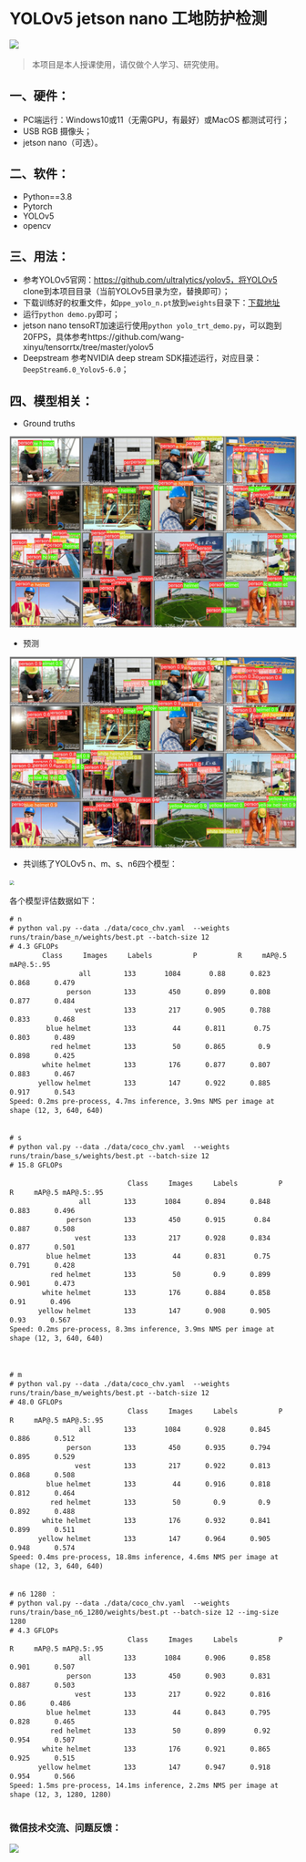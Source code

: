 # YOLOv5 jetson nano 工地防护检测

![](https://enpei-md.oss-cn-hangzhou.aliyuncs.com/img20220404103032.png?x-oss-process=style/wp)



> 本项目是本人授课使用，请仅做个人学习、研究使用。



## 一、硬件：

* PC端运行：Windows10或11（无需GPU，有最好）或MacOS 都测试可行；
* USB RGB 摄像头；
* jetson nano（可选）。

## 二、软件：

* Python==3.8
* Pytorch 
* YOLOv5
* opencv 

## 三、用法：

* 参考YOLOv5官网：https://github.com/ultralytics/yolov5，将YOLOv5 clone到本项目目录（当前YOLOv5目录为空，替换即可）；
* 下载训练好的权重文件，如`ppe_yolo_n.pt`放到`weights`目录下：[下载地址](https://github.com/enpeizhao/CVprojects/releases/tag/Models)
* 运行`python demo.py`即可；
* jetson nano tensoRT加速运行使用`python yolo_trt_demo.py`，可以跑到20FPS，具体参考https://github.com/wang-xinyu/tensorrtx/tree/master/yolov5
* Deepstream 参考NVIDIA deep stream SDK描述运行，对应目录：`DeepStream6.0_Yolov5-6.0`；



## 四、模型相关：

* Ground truths

![](imgs/val_batch1_labels.jpg)

* 预测

![](imgs/val_batch1_pred.jpg)



* 共训练了YOLOv5 n、m、s、n6四个模型：

<img src="https://enpei-md.oss-cn-hangzhou.aliyuncs.com/img20220404104234.png?x-oss-process=style/wp" style="zoom:50%;" />

各个模型评估数据如下：

```shell
# n
# python val.py --data ./data/coco_chv.yaml  --weights runs/train/base_n/weights/best.pt --batch-size 12
# 4.3 GFLOPs
		Class     Images     Labels          P          R     mAP@.5 mAP@.5:.95
                 all        133       1084       0.88      0.823      0.868      0.479
              person        133        450      0.899      0.808      0.877      0.484
                vest        133        217      0.905      0.788      0.833      0.468
         blue helmet        133         44      0.811       0.75      0.803      0.489
          red helmet        133         50      0.865        0.9      0.898      0.425
        white helmet        133        176      0.877      0.807      0.883      0.467
       yellow helmet        133        147      0.922      0.885      0.917      0.543
Speed: 0.2ms pre-process, 4.7ms inference, 3.9ms NMS per image at shape (12, 3, 640, 640)
    

# s
# python val.py --data ./data/coco_chv.yaml  --weights runs/train/base_s/weights/best.pt --batch-size 12
# 15.8 GFLOPs

							 Class     Images     Labels          P          R     mAP@.5 mAP@.5:.95
                 all        133       1084      0.894      0.848      0.883      0.496
              person        133        450      0.915       0.84      0.887      0.508
                vest        133        217      0.928      0.834      0.877      0.501
         blue helmet        133         44      0.831       0.75      0.791      0.428
          red helmet        133         50        0.9      0.899      0.901      0.473
        white helmet        133        176      0.884      0.858       0.91      0.496
       yellow helmet        133        147      0.908      0.905       0.93      0.567
Speed: 0.2ms pre-process, 8.3ms inference, 3.9ms NMS per image at shape (12, 3, 640, 640)



# m
# python val.py --data ./data/coco_chv.yaml  --weights runs/train/base_m/weights/best.pt --batch-size 12
# 48.0 GFLOPs
							 Class     Images     Labels          P          R     mAP@.5 mAP@.5:.95
                 all        133       1084      0.928      0.845      0.886      0.512
              person        133        450      0.935      0.794      0.895      0.529
                vest        133        217      0.922      0.813      0.868      0.508
         blue helmet        133         44      0.916      0.818      0.812      0.464
          red helmet        133         50        0.9        0.9      0.892      0.488
        white helmet        133        176      0.932      0.841      0.899      0.511
       yellow helmet        133        147      0.964      0.905      0.948      0.574
Speed: 0.4ms pre-process, 18.8ms inference, 4.6ms NMS per image at shape (12, 3, 640, 640)


# n6 1280 ：
# python val.py --data ./data/coco_chv.yaml  --weights runs/train/base_n6_1280/weights/best.pt --batch-size 12 --img-size 1280
# 4.3 GFLOPs
							 Class     Images     Labels          P          R     mAP@.5 mAP@.5:.95
                 all        133       1084      0.906      0.858      0.901      0.507
              person        133        450      0.903      0.831      0.887      0.503
                vest        133        217      0.922      0.816       0.86      0.486
         blue helmet        133         44      0.843      0.795      0.828      0.465
          red helmet        133         50      0.899       0.92      0.954      0.507
        white helmet        133        176      0.921      0.865      0.925      0.515
       yellow helmet        133        147      0.947      0.918      0.954      0.566
Speed: 1.5ms pre-process, 14.1ms inference, 2.2ms NMS per image at shape (12, 3, 1280, 1280)
   
```





### 微信技术交流、问题反馈：

<img src="https://enpei-md.oss-cn-hangzhou.aliyuncs.com/imgIMG_5862.JPG?x-oss-process=style/wp" style="width:200px;" />

